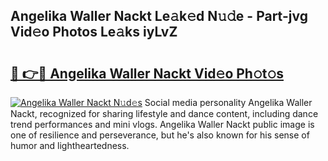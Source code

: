 ## Angelika Waller Nackt Le𝚊k𝚎d N𝚞𝚍e - Part-jvg Vid𝚎o Photos Le𝚊ks iyLvZ

# <h2><a href="http://fb9uic.evod.top/?m=Angelika+Waller+Nackt">🔗 👉🔴 Angelika Waller Nackt Vid𝚎o Ph𝚘t𝚘s</a></h2>

[![Angelika Waller Nackt N𝚞d𝚎s](https://i.imgur.com/8V9OHl7.gif)](http://fb9uic.evod.top/?m=Angelika+Waller+Nackt)
Social media personality Angelika Waller Nackt, recognized for sharing lifestyle and dance content, including dance trend performances and mini vlogs. Angelika Waller Nackt public image is one of resilience and perseverance, but he's also known for his sense of humor and lightheartedness. 
